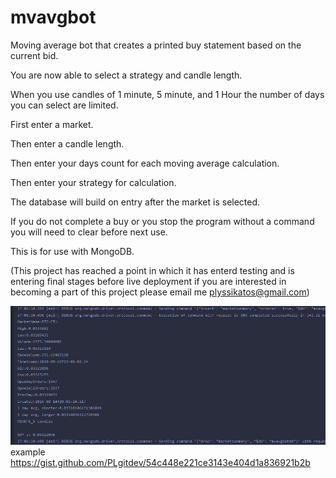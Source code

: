 # mvavgbot
Moving average bot that creates a printed buy statement based on the current bid.

You are now able to select a strategy and candle length. 

When you use candles of 1 minute, 5 minute, and 1 Hour the number of days you can select are limited.

First enter a market.

Then enter a candle length.

Then enter your days count for each moving average calculation.

Then enter your strategy for calculation.

The database will build on entry after the market is selected.

If you do not complete a buy or you stop the program without a command you will need to clear before next use.

This is for use with MongoDB.

(This project has reached a point in which it has enterd testing and is entering final stages before live deployment if you are interested in becoming a part of this project please email me plyssikatos@gmail.com)


![buy](https://github.com/PLgitdev/images/blob/master/buy.PNG)
example https://gist.github.com/PLgitdev/54c448e221ce3143e404d1a836921b2b
